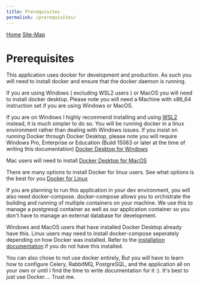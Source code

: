 ```yaml
---
title: Prerequisites
permalink: /prerequisites/
---
```


[Home](index.md) [Site-Map](documentation_index.md)

# Prerequisites

This application uses docker for development and production. As such you will need to install docker and ensure that the docker daemon is running. 

If you are using Windows ( excluding WSL2 users ) or MacOS you will need to install docker desktop. Please note you will need a Machine with x86_64 instruction set if you are using Windows or MacOS.


If you are on Windows I highly recommend installing and using [WSL2](https://docs.microsoft.com/en-us/windows/wsl/wsl2-install) instead, it is much simpler to do so. You will be running docker in a linux environment rather than dealing with Windows issues.  If you insist on running Docker through Docker Desktop, please note you will require Windows Pro, Enterprise or Education (Build 15063 or later at the time of writing this documentation)
[Docker Desktop for Windows](https://docs.docker.com/docker-for-windows/install/)


Mac users will need to install
[Docker Desktop for MacOS](https://docs.docker.com/docker-for-mac/install/)


There are many options to install Docker for linux users. See what options is the best for you 
[Docker for Linux](https://docs.docker.com/install/)

If you are planning to run this application in your dev environment, you will also need docker-compose. docker-compose allows you to orchistrate the building and running of multiple containers on your machine. We use this to manage a postgresql container as well as our application container so you don't have to manage an external database for development.

Windows and MacOS users that have installed Docker Desktop already have this. Linux users may need to install docker-compose seperately depending on how Docker was installed. Refer to the [installation documentation](https://docs.docker.com/compose/install/) if you do not have this installed. 

You can also chose to not use docker entirely, But you will have to learn how to configure Celery, RabbitMQ, PostgreSQL, and the application all on your own or until I find the time to write documentation for it :). It's best to just use Docker.... Trust me.
